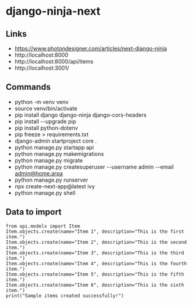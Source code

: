 # django-ninja-next

## Links
- https://www.photondesigner.com/articles/next-django-ninja
- http://localhost:8000
- http://localhost:8000/api/items
- http://localhost:3001/

## Commands
- python -m venv venv
- source venv/bin/activate
- pip install django django-ninja django-cors-headers
- pip install --upgrade pip
- pip install python-dotenv
- pip freeze > requirements.txt 
- django-admin startproject core .
- python manage.py startapp api
- python manage.py makemigrations
- python manage.py migrate
- python manage.py createsuperuser --username admin --email admin@home.arpa
- python manage.py runserver
- npx create-next-app@latest ivy
- python manage.py shell

## Data to import
```
from api.models import Item
Item.objects.create(name="Item 1", description="This is the first item.")
Item.objects.create(name="Item 2", description="This is the second item.")
Item.objects.create(name="Item 3", description="This is the third item.")
Item.objects.create(name="Item 4", description="This is the fourth item.")
Item.objects.create(name="Item 5", description="This is the fifth item.")
Item.objects.create(name="Item 6", description="This is the sixth item.")
print("Sample items created successfully!")
```


